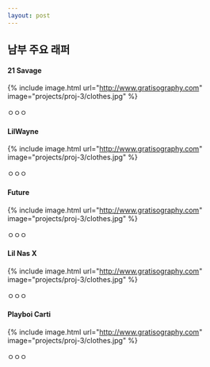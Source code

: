 ```yaml
---
layout: post
---
```


## 남부 주요 래퍼

#### 21 Savage

{% include image.html url="http://www.gratisography.com" image="projects/proj-3/clothes.jpg" %}

ㅇㅇㅇ

#### LilWayne

{% include image.html url="http://www.gratisography.com" image="projects/proj-3/clothes.jpg" %}

ㅇㅇㅇ

#### Future

{% include image.html url="http://www.gratisography.com" image="projects/proj-3/clothes.jpg" %}

ㅇㅇㅇ

#### Lil Nas X

{% include image.html url="http://www.gratisography.com" image="projects/proj-3/clothes.jpg" %}

ㅇㅇㅇ

#### Playboi Carti

{% include image.html url="http://www.gratisography.com" image="projects/proj-3/clothes.jpg" %}

ㅇㅇㅇ